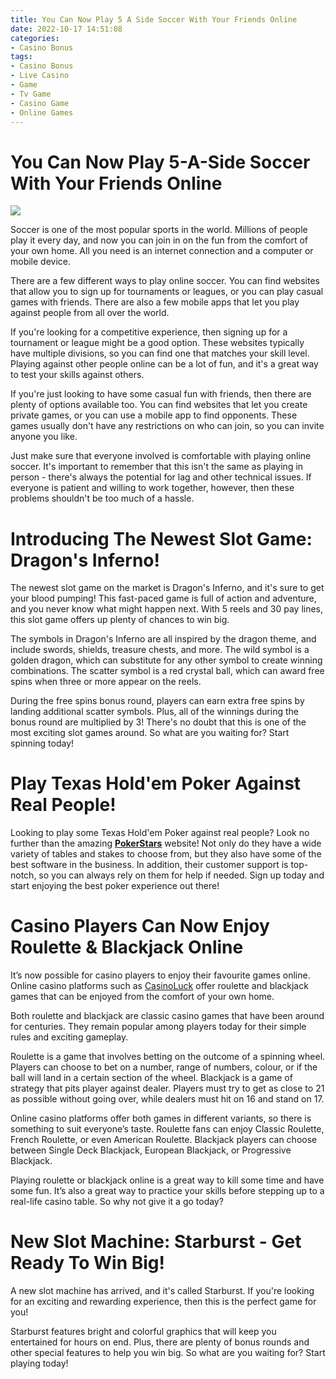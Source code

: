 ```yaml
---
title: You Can Now Play 5 A Side Soccer With Your Friends Online
date: 2022-10-17 14:51:08
categories:
- Casino Bonus
tags:
- Casino Bonus
- Live Casino
- Game
- Tv Game
- Casino Game
- Online Games
---
```



#  You Can Now Play 5-A-Side Soccer With Your Friends Online

![](https://images.pexels.com/photos/712097/soccer-player-in-action-712097.jpeg?w=500&h=500)

Soccer is one of the most popular sports in the world. Millions of people play it every day, and now you can join in on the fun from the comfort of your own home. All you need is an internet connection and a computer or mobile device.

There are a few different ways to play online soccer. You can find websites that allow you to sign up for tournaments or leagues, or you can play casual games with friends. There are also a few mobile apps that let you play against people from all over the world.

If you're looking for a competitive experience, then signing up for a tournament or league might be a good option. These websites typically have multiple divisions, so you can find one that matches your skill level. Playing against other people online can be a lot of fun, and it's a great way to test your skills against others.

If you're just looking to have some casual fun with friends, then there are plenty of options available too. You can find websites that let you create private games, or you can use a mobile app to find opponents. These games usually don't have any restrictions on who can join, so you can invite anyone you like.

Just make sure that everyone involved is comfortable with playing online soccer. It's important to remember that this isn't the same as playing in person - there's always the potential for lag and other technical issues. If everyone is patient and willing to work together, however, then these problems shouldn't be too much of a hassle.

#  Introducing The Newest Slot Game: Dragon's Inferno!

The newest slot game on the market is Dragon's Inferno, and it's sure to get your blood pumping! This fast-paced game is full of action and adventure, and you never know what might happen next. With 5 reels and 30 pay lines, this slot game offers up plenty of chances to win big.

The symbols in Dragon's Inferno are all inspired by the dragon theme, and include swords, shields, treasure chests, and more. The wild symbol is a golden dragon, which can substitute for any other symbol to create winning combinations. The scatter symbol is a red crystal ball, which can award free spins when three or more appear on the reels.

During the free spins bonus round, players can earn extra free spins by landing additional scatter symbols. Plus, all of the winnings during the bonus round are multiplied by 3! There's no doubt that this is one of the most exciting slot games around. So what are you waiting for? Start spinning today!

#  Play Texas Hold'em Poker Against Real People!

Looking to play some Texas Hold'em Poker against real people? Look no further than the amazing [**PokerStars**](https://www.pokerstars.com) website! Not only do they have a wide variety of tables and stakes to choose from, but they also have some of the best software in the business. In addition, their customer support is top-notch, so you can always rely on them for help if needed. Sign up today and start enjoying the best poker experience out there!

#  Casino Players Can Now Enjoy Roulette & Blackjack Online

It’s now possible for casino players to enjoy their favourite games online. Online casino platforms such as <a href="https://www.casinoluck.com">CasinoLuck</a> offer roulette and blackjack games that can be enjoyed from the comfort of your own home.

Both roulette and blackjack are classic casino games that have been around for centuries. They remain popular among players today for their simple rules and exciting gameplay.

Roulette is a game that involves betting on the outcome of a spinning wheel. Players can choose to bet on a number, range of numbers, colour, or if the ball will land in a certain section of the wheel. Blackjack is a game of strategy that pits player against dealer. Players must try to get as close to 21 as possible without going over, while dealers must hit on 16 and stand on 17.

Online casino platforms offer both games in different variants, so there is something to suit everyone’s taste. Roulette fans can enjoy Classic Roulette, French Roulette, or even American Roulette. Blackjack players can choose between Single Deck Blackjack, European Blackjack, or Progressive Blackjack.

Playing roulette or blackjack online is a great way to kill some time and have some fun. It’s also a great way to practice your skills before stepping up to a real-life casino table. So why not give it a go today?

#  New Slot Machine: Starburst - Get Ready To Win Big!

A new slot machine has arrived, and it's called Starburst. If you're looking for an exciting and rewarding experience, then this is the perfect game for you!

Starburst features bright and colorful graphics that will keep you entertained for hours on end. Plus, there are plenty of bonus rounds and other special features to help you win big. So what are you waiting for? Start playing today!